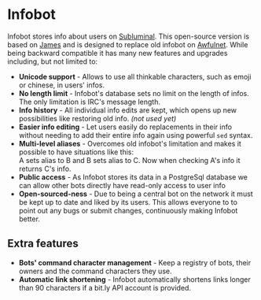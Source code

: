 Infobot
=======

Infobot stores info about users on [Subluminal](http://subluminal.net/). This open-source version is based on [James](https://github.com/svkampen/James) and is designed to replace old infobot on [Awfulnet](http://awfulnet.org/). 
While being backward compatible it has many new features and upgrades including, but not limited to:

* **Unicode support** - Allows to use all thinkable characters, such as emoji or chinese, in users' infos.
* **No length limit** - Infobot's database sets no limit on the length of infos. The only limitation is IRC's message length.
* **Info history** - All individual info edits are kept, which opens up new possibilities like restoring old info. *(not used yet)*
* **Easier info editing** - Let users easily do replacements in their info without needing to add their entire info again using powerful `sed` syntax.
* **Multi-level aliases** - Overcomes old infobot's limitation and makes it possible to have situations like this:
  <br>
  A sets alias to B and B sets alias to C. Now when checking A's info it returns C's info.
* **Public access** - As Infobot stores its data in a PostgreSql database we can allow other bots directly have read-only access to user info
* **Open-sourced-ness** - Due to being a central bot on the network it must be kept up to date and liked by its users. 
This allows everyone to to point out any bugs or submit changes, continuously making Infobot better.

## Extra features
* **Bots' command character management** - Keep a registry of bots, their owners and the command characters they use.
* **Automatic link shortening** - Infobot automatically shortens links longer than 90 characters if a bit.ly API account is provided.
